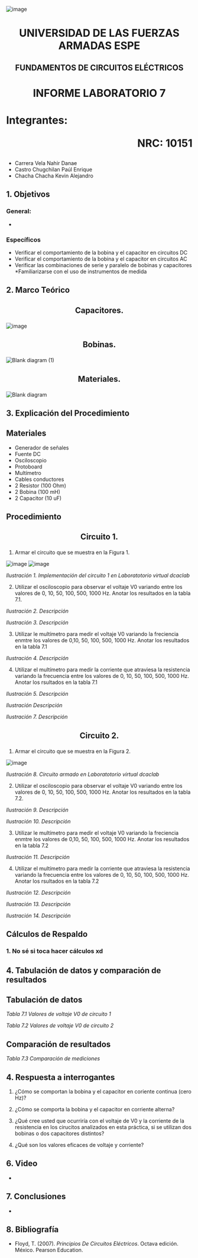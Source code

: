 ![image](https://user-images.githubusercontent.com/93786746/140656495-1e9017c5-1622-4145-a547-0ebbe5014f3d.png)
# <p align=center> UNIVERSIDAD DE LAS FUERZAS ARMADAS ESPE 
## <p align=center> FUNDAMENTOS DE CIRCUITOS ELÉCTRICOS
# <p align=center>  INFORME LABORATORIO 7
# Integrantes: <p align=right> NRC: 10151
* Carrera Vela Nahir Danae
* Castro Chugchilan Paúl Enrique
* Chacha Chacha Kevin Alejandro
## 1. Objetivos
  ### General: 
  * 
  ### Específicos
  * Verificar el comportamiento de la bobina y el capacitor en circuitos DC
  * Verificar el comportamiento de la bobina y el capacitor en circuitos AC
  * Verificar las combinaciones de serie y paralelo de bobinas y capacitores
  *Familiarizarse con el uso de instrumentos de medida
## 2. Marco Teórico
  ## <p align=center> Capacitores.
  ![image](https://user-images.githubusercontent.com/93829962/152876407-4d92a9bf-f0c0-47f3-84ad-81f92db9a4e8.png)
  ## <p align=center> Bobinas.
  ![Blank diagram (1)](https://user-images.githubusercontent.com/93829962/152884094-96182ec7-a668-47b4-8f66-896030961bf1.jpeg)
  ## <p align=center> Materiales.
  ![Blank diagram](https://user-images.githubusercontent.com/93829962/152883414-c8612a9c-46dd-4214-bc27-1f0265b0d545.jpeg)

## 3. Explicación del Procedimiento
   ## Materiales
 * Generador de señales
 * Fuente DC
 * Osciloscopio
 * Protoboard
 * Multímetro
 * Cables conductores
 * 2 Resistor (100 Ohm)
 * 2 Bobina (100 mH)
 * 2 Capacitor (10 uF)
## Procedimiento
     
## <p align=center> Circuito 1.
  
1) Armar el circuito que se muestra en la Figura 1.
  
![image](https://user-images.githubusercontent.com/93786746/152868010-ea9f69f9-9b01-4d22-9b37-c4e51d3f2eee.png)
![image](https://user-images.githubusercontent.com/93786746/152882793-9e997041-b43e-44e2-9fea-a50a09b580a3.png)

 _Ilustración 1. Implementación del circuito 1 en Laboratotorio virtual dcaclab_
    
2) Utilizar el osciloscopio para observar el voltaje V0 variando entre los valores de 0, 10, 50, 100, 500, 1000 Hz. Anotar los resultados en la tabla 7.1.

 
_Ilustración 2. Descripción_

 
_Ilustración 3. Descripción_
    
3) Utilizar le multímetro para medir el voltaje V0 variando la freciencia enmtre los valores de 0,10, 50, 100, 500, 1000 Hz. Anotar los resultados en la tabla 7.1

 
_Ilustración 4. Descripción_
 
4) Utilizar el multímetro para medir la corriente que atraviesa la resistencia variando la frecuencia entre los valores de 0, 10, 50, 100, 500, 1000 Hz. Anotar los rsultados en la tabla 7.1

 
 _Ilustración 5. Descripción_
 

_Ilustración Descripción_
 

 _Ilustración 7. Descripción_
 
## <p align=center> Circuito 2.
  
1) Armar el circuito que se muestra en la Figura 2.
  
![image](https://user-images.githubusercontent.com/93786746/152868823-8f88c4e7-00b4-4a3e-af73-eb06b5818e0b.png)


 _Ilustración 8. Circuito armado en Laboratotorio virtual dcaclab_
    
2) Utilizar el osciloscopio para observar el voltaje V0 variando entre los valores de 0, 10, 50, 100, 500, 1000 Hz. Anotar los resultados en la tabla 7.2.

 
_Ilustración 9. Descripción_

 
_Ilustración 10. Descripción_
    
3) Utilizar le multímetro para medir el voltaje V0 variando la freciencia enmtre los valores de 0,10, 50, 100, 500, 1000 Hz. Anotar los resultados en la tabla 7.2

 
_Ilustración 11. Descripción_
 
4) Utilizar el multímetro para medir la corriente que atraviesa la resistencia variando la frecuencia entre los valores de 0, 10, 50, 100, 500, 1000 Hz. Anotar los rsultados en la tabla 7.2

 
 _Ilustración 12. Descripción_
 

_Ilustración 13. Descripción_
 

 _Ilustración 14. Descripción_
   
## Cálculos de Respaldo
  ### 1. No sé si toca hacer cálculos xd

  

## 4. Tabulación de datos y comparación de resultados
    
## Tabulación de datos
    
_Tabla 7.1 Valores de voltaje V0 de circuito 1_


_Tabla 7.2 Valores de voltaje V0 de circuito 2_
    

## Comparación de resultados

_Tabla 7.3 Comparación de mediciones_
    
## 4. Respuesta a interrogantes
1. ¿Cómo se comportan la bobina y el capacitor en coriente continua (cero Hz)?

2. ¿Cómo se comporta la bobina y el capacitor en corriente alterna?

3. ¿Qué cree usted que ocurriría con el voltaje de V0 y la corriente de la resistencia en los cirucitos analizados en esta práctica, si se utilizan dos bobinas o dos capacitores distintos?
 
4. ¿Qué son los valores eficaces de voltaje y corriente?

## 6. Video
  *
## 7. Conclusiones
  * 
## 8. Bibliografía
 * Floyd, T. (2007). _Principios De Circuitos Eléctricos_. Octava edición. México. Pearson Education.
